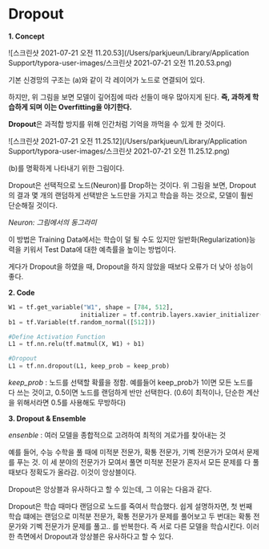 # Dropout

**1. Concept**

![스크린샷 2021-07-21 오전 11.20.53](/Users/parkjueun/Library/Application Support/typora-user-images/스크린샷 2021-07-21 오전 11.20.53.png)

기본 신경망의 구조는 (a)와 같이 각 레이어가 노드로 연결되어 있다.

하지만, 위 그림을 보면 모델이 깊어짐에 따라 선들이 매우 많아지게 된다. **즉, 과하게 학습하게 되며 이는 Overfitting을 야기한다.**

**Dropout**은 과적합 방지를 위해 인간처럼 기억을 까먹을 수 있게 한 것이다.

![스크린샷 2021-07-21 오전 11.25.12](/Users/parkjueun/Library/Application Support/typora-user-images/스크린샷 2021-07-21 오전 11.25.12.png)

(b)를 명확하게 나타내기 위한 그림이다.

Dropout은 선택적으로 노드(Neuron)를 Drop하는 것이다. 위 그림을 보면, Dropout의 결과 몇 개의 랜덤하게 선택받은 노드만을 가지고 학습을 하는 것으로, 모델이 훨씬 단순해질 것이다.

*Neuron: 그림에서의 동그라미*

이 방법은 Training Data에서는 학습이 덜 될 수도 있지만 일반화(Regularization)능력을 키워서 Test Data에 대한 예측률을 높이는 방법이다. 

게다가 Dropout을 하였을 때, Dropout을 하지 않았을 때보다 오류가 더 낮아 성능이 좋다.



**2. Code**

~~~python
W1 = tf.get_variable("W1", shape = [784, 512],
                    initializer = tf.contrib.layers.xavier_initializer())
b1 = tf.Variable(tf.random_normal([512]))

#Define Activation Function
L1 = tf.nn.relu(tf.matmul(X, W1) + b1)

#Dropout
L1 = tf.nn.dropout(L1, keep_prob = keep_prob)
~~~

*keep_prob* : 노드를 선택할 확률을 정함. 예를들어 keep_prob가 1이면 모든 노드를 다 쓰는 것이고, 0.5이면 노드를 랜덤하게 반만 선택한다. (0.6이 최적이나, 단순한 계산을 위해서라면 0.5를 사용해도 무방하다)



**3. Dropout & Ensemble**

*ensenble* : 여러 모델을 종합적으로 고려하여 최적의 겨로가를 찾아내는 것

예를 들어, 수능 수학을 풀 때에 미적분 전문가, 확통 전문가, 기벡 전문가가 모여서 문제를 푸는 것. 이 세 분야의 전문가가 모여서 풀면 미적분 전문가 혼자서 모든 문제를 다 풀 때보다 정확도가 올라감. 이것이 앙상블이다.

Dropout은 앙상블과 유사하다고 할 수 있는데, 그 이유는 다음과 같다.

Dropout은 학습 때마다 랜덤으로 노드를 죽여서 학습했다. 쉽게 설명하자면, 첫 번째 학습 떄에는 랜덤으로 미적분 전문가, 확통 전문가가 문제를 풀어보고 두 번대는 확통 전문가와 기벡 전문가가 문제를 풀고.. 를 반복한다. 즉 서로 다른 모델을 학습시킨다. 이러한 측면에서 Dropout과 앙상블은 유사하다고 할 수 있다.

